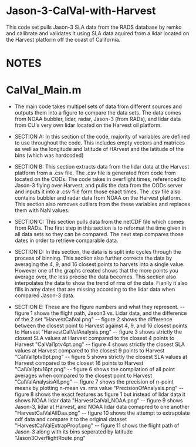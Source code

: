 # Jason-3-CalVal-with-Harvest
This code set pulls Jason-3 SLA data from the RADS database by remko and calibrate and validates it using SLA data aquired from a lidar located on the Harvest platform off the coast of California.

# NOTES

# CalVal_Main.m

- The main code takes multipel sets of data from different sources and outputs them into a figure to compare the data sets. The data comes from NOAA bubbler, lidar, radar, Jason-3 (from RADs), and lidar data from CU's very own lidar located on the Harvest oil platform.

- SECTION A: In this section of the code, majority of variables are defined to use throughout the code. This includes empty vectors and matrices as well as the longitude and       latitude of HArvest and the latitude of the bins (which was hardcoded)

- SECTION B: This section extracts data from the lidar data at the Harvest platform from a .csv file. The .csv file is generated from code from located on the CODs. The code takes in overflight times, referenced to Jason-3 flying over Harvest, and pulls the data from the CODs server and inputs it into a .csv file form those exact times. The .csv file also contains bubbler and radar data from NOAA on the Harvest platform. This section also removes outliars from the these variables and replaces them with NaN values.

- SECTION C: This section pulls data from the netCDF file which comes from RADs. The first step in this section is to reformat the time given in all data sets so they can be compared. The next step compares those dates in order to retrieve comparable data.

- SECTION D: In this section, the data is is split into cycles through the process of binning. This section also further corrects the data by averaging the 4, 9, and 16 closest points to harvets into a single value. However one of the graphs created shows that the more points you average over, the less precise the data becomes. This section also interpolates the data to show the trend of rms of the data. Fianlly it also fills in amy dates that are missing according to the lidar data when compared Jason-3 data.

- SECTION E: These are the figure numbers and what they represent.
  -- figure 1 shows the flight path, Jason3 vs. Lidar data, and the difference of the 2 set "HarvestCalVal.png"
  -- figure 2 shows the difference between the closest point to Harvest against 4, 9, and 16 closest points to Harvest "HarvestCalValAnalysis.png"
  -- figure 3 shows strictly the closest SLA values at Harvest compared to the closest 4 points to Harvest "CalVal1ptv4pt.png"
  -- figure 4 shows strictly the closest SLA values at Harvest compared to the closest 9 points to Harvest "CalVal1ptv9pt.png"
  -- figure 5 shows strictly the closest SLA values at Harvest compared to the closest 16 points to Harvest "CalVal1ptv16pt.png"
  -- figure 6 shows the compilation of all point averages when compared to the closest point to Harvest "CalValAnalysisAll.png"
  -- figure 7 shows the precision of n-point means by plotting n-mean vs. rms value "PrecisionOfAnalysis.png"
  -- figure 8 shows the exact features as figure 1 but instead of lidar data it shows NOAA lidar data "HarvestCalVal_NOAA.png"
  -- figure 9 shows Jason-3, lidar at Harvest, and NOAA lidar data comapred to one another "HarvestCalValAllDaa.png"
  -- figure 10 shows the attempt to extrapolate cdf data and compare it to the original dataset "HarvestCalValExtrapProof.png"
  -- figure 11 shows the flight path of Jason-3 along with its bins seperated by latitude "Jason3OverflightRoute.png"
